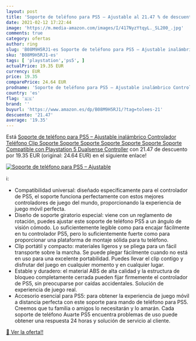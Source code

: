 ```yaml
---
layout: post
title: 'Soporte de teléfono para PS5 – Ajustable al 21.47 % de descuento'
date: 2021-02-12 17:22:44
image: 'https://m.media-amazon.com/images/I/417NyzYtqyL._SL200_.jpg'
comments: true
category: ofertas
author: ring
slug: 'B08M9H5RJ1-es Soporte de teléfono para PS5 – Ajustable inalámbrico...'
sku: 'B08M9H5RJ1-es'
tags: [ 'playstation','ps5', ]
actualPrice: 19.35 EUR
currency: EUR
price: 19.35
comparePrice: 24.64 EUR
prodname: 'Soporte de teléfono para PS5 – Ajustable inalámbrico Controlador Teléfono Clip Soporte Soporte Soporte Soporte Soporte Soporte Soporte Compatible con Playstation 5 Dualsense Controller'
country: 'es'
flag: '🇪🇸'
brand: ''
buyurl: 'https://www.amazon.es/dp/B08M9H5RJ1/?tag=tolees-21'
descuento: '21.47'
average: '19.35'
---
```


Está [Soporte de teléfono para PS5 – Ajustable inalámbrico Controlador Teléfono Clip Soporte Soporte Soporte Soporte Soporte Soporte Soporte Compatible con Playstation 5 Dualsense Controller](https://www.amazon.es/dp/B08M9H5RJ1/?tag=tolees-21) con 21.47 de descuento por 19.35 EUR (original: 24.64 EUR) en el siguiente enlace!

[![Soporte de teléfono para PS5 – Ajustable](https://m.media-amazon.com/images/I/417NyzYtqyL._SL200_.jpg)](https://www.amazon.es/dp/B08M9H5RJ1/?tag=tolees-21)

ℹ️:

- Compatibilidad universal: diseñado específicamente para el controlador de PS5, el soporte funciona perfectamente con estos mejores controladores de juego del mundo, proporcionando la experiencia de juego móvil perfecta.
- Diseño de soporte giratorio especial: viene con un reglamento de rotación, puedes ajustar este soporte de teléfono PS5 a un ángulo de visión cómodo. Lo suficientemente legible como para encajar fácilmente en tu controlador PS5, pero lo suficientemente fuerte como para proporcionar una plataforma de montaje sólida para tu teléfono.
- Clip portátil y compacto: materiales ligeros y se pliega para un fácil transporte sobre la marcha. Se puede plegar fácilmente cuando no está en uso para una excelente portabilidad. Puedes llevar el clip contigo y disfrutar del juego en cualquier momento y en cualquier lugar.
- Estable y duradero: el material ABS de alta calidad y la estructura de bloqueo completamente cerrada pueden fijar firmemente el controlador de PS5, sin preocuparse por caídas accidentales. Solución de experiencia de juego real.
- Accesorio esencial para PS5: para obtener la experiencia de juego móvil a distancia perfecta con este soporte para mando de teléfono para PS5. Creemos que tu familia o amigos lo necesitarán y lo amarán. Cada soporte de teléfono Auarte PS5 encuentra problemas de uso puede obtener una respuesta 24 horas y solución de servicio al cliente.

[🛒 Ver la oferta!!](https://www.amazon.es/dp/B08M9H5RJ1/?tag=tolees-21)

